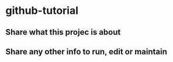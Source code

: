 # github-tutorial

## Share what this projec is about

## Share any other info to run, edit or maintain
